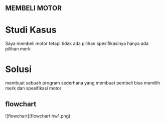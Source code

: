 ## MEMBELI MOTOR 
# Studi Kasus
Saya membeli motor tetapi tidak ada pilihan spesifikasinya
hanya ada pilihan merk 
# Solusi
membuat sebuah program sederhana yang membuat pembeli bisa 
memilih merk dan spesifikasi motor 


## flowchart
![flowchart](flowchart hw1.png)